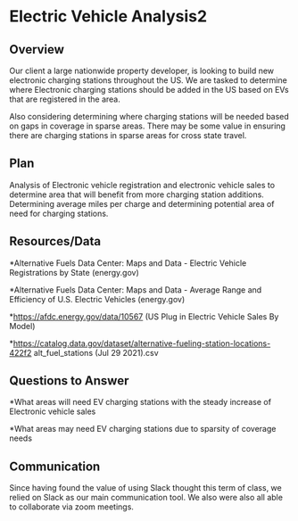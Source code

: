# Electric Vehicle Analysis2 


## Overview 

Our client a large nationwide property developer, is looking to build new electronic charging stations throughout the US.  We are tasked to determine where Electronic charging stations should be added in the US based on EVs that are registered in the area.  

Also considering determining where charging stations will be needed based on gaps in coverage in sparse areas.  There may be some value in ensuring there are charging stations in sparse areas for cross state travel.


## Plan

Analysis of Electronic vehicle registration and electronic vehicle sales to determine area that will benefit from more charging station additions.  Determining average miles per charge and determining potential area of need for charging stations.     



## Resources/Data

*Alternative Fuels Data Center: Maps and Data - Electric Vehicle Registrations by State (energy.gov)

*Alternative Fuels Data Center: Maps and Data - Average Range and Efficiency of U.S. Electric Vehicles (energy.gov)

*https://afdc.energy.gov/data/10567     (US Plug in Electric Vehicle Sales By Model)

*https://catalog.data.gov/dataset/alternative-fueling-station-locations-422f2   alt_fuel_stations (Jul 29 2021).csv


## Questions to Answer

*What areas will need EV charging stations with the steady increase of Electronic vehicle sales

*What areas may need EV charging stations due to sparsity of coverage needs



## Communication

Since having found the value of using Slack thought this term of class, we relied on Slack as our main communication tool.  We also were also all able to collaborate via zoom meetings.
